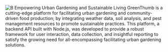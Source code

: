 ![B](https://github.com/waseemIkhlaif/SoftwareAdvance/assets/137218571/6cf5a9a8-13ce-40cc-a9ba-2a050f08cfe5)
Empowering Urban Gardening and Sustainable Living
GreenThumb is a cutting-edge platform for facilitating urban gardening and community-driven food production; by integrating weather data, soil analysis, and pest management resources to promote sustainable practices. This platform, a backend API built with Node.js, was developed to provide a robust framework for user interaction, data collection, and insightful reporting to satisfy the growing need for all-encompassing facilitating urban gardening solutions.
